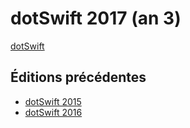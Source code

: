 # dotSwift 2017 (an 3)

[dotSwift](https://www.dotswift.io)


## Éditions précédentes

- [dotSwift 2015](http://www.vtourraine.net/blog/2015/dotswift-swift)
- [dotSwift 2016](http://www.vtourraine.net/blog/2016/dotswift-2)
